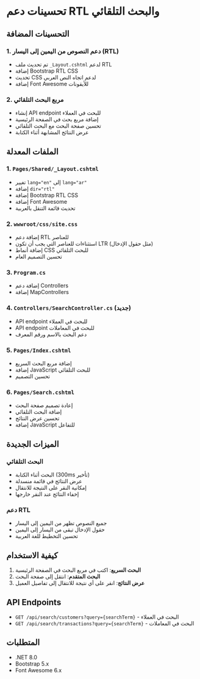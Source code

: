 # تحسينات دعم RTL والبحث التلقائي

## التحسينات المضافة

### 1. دعم النصوص من اليمين إلى اليسار (RTL)

- تم تحديث ملف `_Layout.cshtml` لدعم RTL
- إضافة Bootstrap RTL CSS
- تحديث CSS لدعم اتجاه النص العربي
- إضافة Font Awesome للأيقونات

### 2. مربع البحث التلقائي

- إنشاء API endpoint للبحث في العملاء
- إضافة مربع بحث في الصفحة الرئيسية
- تحسين صفحة البحث مع البحث التلقائي
- عرض النتائج المشابهة أثناء الكتابة

## الملفات المعدلة

### 1. `Pages/Shared/_Layout.cshtml`

- تغيير `lang="en"` إلى `lang="ar"`
- إضافة `dir="rtl"`
- إضافة Bootstrap RTL CSS
- إضافة Font Awesome
- تحديث قائمة التنقل بالعربية

### 2. `wwwroot/css/site.css`

- إضافة دعم RTL للعناصر
- استثناءات للعناصر التي يجب أن تكون LTR (مثل حقول الإدخال)
- إضافة أنماط CSS للبحث التلقائي
- تحسين التصميم العام

### 3. `Program.cs`

- إضافة دعم Controllers
- إضافة MapControllers

### 4. `Controllers/SearchController.cs` (جديد)

- API endpoint للبحث في العملاء
- API endpoint للبحث في المعاملات
- دعم البحث بالاسم ورقم المعرف

### 5. `Pages/Index.cshtml`

- إضافة مربع البحث السريع
- إضافة JavaScript للبحث التلقائي
- تحسين التصميم

### 6. `Pages/Search.cshtml`

- إعادة تصميم صفحة البحث
- إضافة البحث التلقائي
- تحسين عرض النتائج
- إضافة JavaScript للتفاعل

## الميزات الجديدة

### البحث التلقائي

- البحث أثناء الكتابة (300ms تأخير)
- عرض النتائج في قائمة منسدلة
- إمكانية النقر على النتيجة للانتقال
- إخفاء النتائج عند النقر خارجها

### دعم RTL

- جميع النصوص تظهر من اليمين إلى اليسار
- حقول الإدخال تبقى من اليسار إلى اليمين
- تحسين التخطيط للغة العربية

## كيفية الاستخدام

1. **البحث السريع**: اكتب في مربع البحث في الصفحة الرئيسية
2. **البحث المتقدم**: انتقل إلى صفحة البحث
3. **عرض النتائج**: انقر على أي نتيجة للانتقال إلى تفاصيل العميل

## API Endpoints

- `GET /api/search/customers?query={searchTerm}` - البحث في العملاء
- `GET /api/search/transactions?query={searchTerm}` - البحث في المعاملات

## المتطلبات

- .NET 8.0
- Bootstrap 5.x
- Font Awesome 6.x



